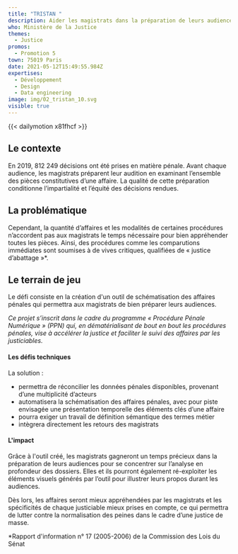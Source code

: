 ```yaml
---
title: "TRISTAN "
description: Aider les magistrats dans la préparation de leurs audiences
who: Ministère de la Justice
themes:
  - Justice
promos:
  - Promotion 5
town: 75019 Paris
date: 2021-05-12T15:49:55.984Z
expertises:
  - Développement
  - Design
  - Data engineering
image: img/02_tristan_10.svg
visible: true
---
```

{{< dailymotion x81fhcf >}}

## Le contexte

En 2019, 812 249 décisions ont été prises en matière pénale. Avant chaque audience, les magistrats préparent leur audition en examinant l’ensemble des pièces constitutives d’une affaire. La qualité de cette préparation conditionne l’impartialité et l’équité des décisions rendues.

## La problématique

Cependant, la quantité d’affaires et les modalités de certaines procédures n’accordent pas aux magistrats le temps nécessaire pour bien appréhender toutes les pièces. Ainsi, des procédures comme les comparutions immédiates sont soumises à de vives critiques, qualifiées de « justice d’abattage »*.

## Le terrain de jeu

Le défi consiste en la création d'un outil de schématisation des affaires pénales qui permettra aux magistrats de bien préparer leurs audiences.

*Ce projet s’inscrit dans le cadre du programme « Procédure Pénale Numérique » (PPN) qui, en dématérialisant de bout en bout les procédures pénales, vise à accélérer la justice et faciliter le suivi des affaires par les justiciables.*

#### Les défis techniques

La solution :

* permettra de réconcilier les données pénales disponibles, provenant d’une multiplicité d’acteurs
* automatisera la schématisation des affaires pénales, avec pour piste envisagée une présentation temporelle des éléments clés d’une affaire
* pourra exiger un travail de définition sémantique des termes métier
* intègrera directement les retours des magistrats

#### L'impact 

Grâce à l'outil créé, les magistrats gagneront un temps précieux dans la préparation de leurs audiences pour se concentrer sur l’analyse en profondeur des dossiers. Elles et ils pourront également ré-exploiter les éléments visuels générés par l’outil pour illustrer leurs propos durant les audiences.

Dès lors, les affaires seront mieux appréhendées par les magistrats et les spécificités de chaque justiciable mieux prises en compte, ce qui permettra de lutter contre la normalisation des peines dans le cadre d’une justice de masse.



\*Rapport d'information n° 17 (2005-2006) de la Commission des Lois du Sénat